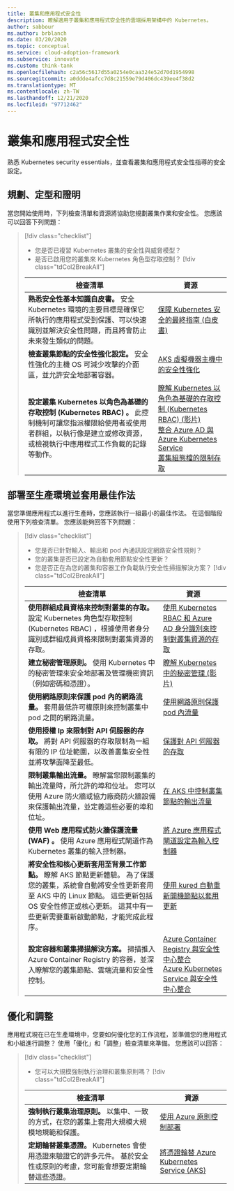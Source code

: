 ```yaml
---
title: 叢集和應用程式安全性
description: 瞭解適用于叢集和應用程式安全性的雲端採用架構中的 Kubernetes。
author: sabbour
ms.author: brblanch
ms.date: 03/20/2020
ms.topic: conceptual
ms.service: cloud-adoption-framework
ms.subservice: innovate
ms.custom: think-tank
ms.openlocfilehash: c2a56c5617d55a0254e0caa324e52d70d1954998
ms.sourcegitcommit: a0ddde4afcc7d8c21559e79d406dc439ee4f38d2
ms.translationtype: MT
ms.contentlocale: zh-TW
ms.lasthandoff: 12/21/2020
ms.locfileid: "97712462"
---
```

<!-- cSpell:ignore kured -->

# <a name="cluster-and-application-security"></a>叢集和應用程式安全性

熟悉 Kubernetes security essentials，並查看叢集和應用程式安全性指導的安全設定。

## <a name="plan-train-and-proof"></a>規劃、定型和證明

當您開始使用時，下列檢查清單和資源將協助您規劃叢集作業和安全性。 您應該可以回答下列問題：

> [!div class="checklist"]
>
> - 您是否已複習 Kubernetes 叢集的安全性與威脅模型？
> - 是否已啟用您的叢集來 Kubernetes 角色型存取控制？
> [!div class="tdCol2BreakAll"]
>
> | 檢查清單  | 資源 |
> |------------------------------------------------------------------|-----------------------------------------------------------------|
> | **熟悉安全性基本知識白皮書。** 安全 Kubernetes 環境的主要目標是確保它所執行的應用程式受到保護、可以快速識別並解決安全性問題，而且將會防止未來發生類似的問題。 | [保障 Kubernetes 安全的最終指南 (白皮書) ](https://clouddamcdnprodep.azureedge.net/gdc/gdc8LXmoZ/original)     |
> | **檢查叢集節點的安全性強化設定。** 安全性強化的主機 OS 可減少攻擊的介面區，並允許安全地部署容器。 | [AKS 虛擬機器主機中的安全性強化](/azure/aks/security-hardened-vm-host-image)     |
> | **設定叢集 Kubernetes 以角色為基礎的存取控制 (Kubernetes RBAC) 。** 此控制機制可讓您指派權限給使用者或使用者群組，以執行像是建立或修改資源，或檢視執行中應用程式工作負載的記錄等動作。 | [瞭解 Kubernetes 以角色為基礎的存取控制 (Kubernetes RBAC)  (影片) ](https://www.youtube.com/watch?v=G3R24JSlGjY&list=PLLasX02E8BPCrIhFrc_ZiINhbRkYMKdPT&index=12) <br> [整合 Azure AD 與 Azure Kubernetes Service](/azure/aks/azure-ad-integration) <br> [叢集組態檔的限制存取](/azure/aks/control-kubeconfig-access)   |

## <a name="deploy-to-production-and-apply-best-practices"></a>部署至生產環境並套用最佳作法

當您準備應用程式以進行生產時，您應該執行一組最小的最佳作法。 在這個階段使用下列檢查清單。 您應該能夠回答下列問題：

> [!div class="checklist"]
>
> - 您是否已針對輸入、輸出和 pod 內通訊設定網路安全性規則？
> - 您的叢集是否已設定為自動套用節點安全性更新？
> - 您是否正在為您的叢集和容器工作負載執行安全性掃描解決方案？
> [!div class="tdCol2BreakAll"]
>
> | 檢查清單  | 資源 |
> |------------------------------------------------------------------|-----------------------------------------------------------------|
> | **使用群組成員資格來控制對叢集的存取。** 設定 Kubernetes 角色型存取控制 (Kubernetes RBAC) ，根據使用者身分識別或群組成員資格來限制對叢集資源的存取。 | [使用 Kubernetes RBAC 和 Azure AD 身分識別來控制對叢集資源的存取](/azure/aks/azure-ad-rbac)    |
> | **建立秘密管理原則。** 使用 Kubernetes 中的秘密管理來安全地部署及管理機密資訊（例如密碼和憑證）。 | [瞭解 Kubernetes 中的秘密管理 (影片) ](https://www.youtube.com/watch?v=KmhM33j5WYk&list=PLLasX02E8BPCrIhFrc_ZiINhbRkYMKdPT&index=10) |
> | **使用網路原則來保護 pod 內的網路流量。** 套用最低許可權原則來控制叢集中 pod 之間的網路流量。 | [使用網路原則保護 pod 內流量](/azure/aks/use-network-policies) |
> | **使用授權 Ip 來限制對 API 伺服器的存取。** 將對 API 伺服器的存取限制為一組有限的 IP 位址範圍，以改善叢集安全性並將攻擊面降至最低。 | [保護對 API 伺服器的存取](/azure/aks/api-server-authorized-ip-ranges) |
> | **限制叢集輸出流量。** 瞭解當您限制叢集的輸出流量時，所允許的埠和位址。 您可以使用 Azure 防火牆或協力廠商防火牆設備來保護輸出流量，並定義這些必要的埠和位址。 | [在 AKS 中控制叢集節點的輸出流量](/azure/aks/limit-egress-traffic) |
> | **使用 Web 應用程式防火牆保護流量 (WAF) 。** 使用 Azure 應用程式閘道作為 Kubernetes 叢集的輸入控制器。  | [將 Azure 應用程式閘道設定為輸入控制器](/azure/application-gateway/ingress-controller-overview)    |
> | **將安全性和核心更新套用至背景工作節點。** 瞭解 AKS 節點更新體驗。 為了保護您的叢集，系統會自動將安全性更新套用至 AKS 中的 Linux 節點。 這些更新包括 OS 安全性修正或核心更新。 這其中有一些更新需要重新啟動節點，才能完成此程序。 | [使用 kured 自動重新開機節點以套用更新](/azure/aks/node-updates-kured) |
> | **設定容器和叢集掃描解決方案。** 掃描推入 Azure Container Registry 的容器，並深入瞭解您的叢集節點、雲端流量和安全性控制。 | [Azure Container Registry 與安全性中心整合](/azure/security-center/azure-container-registry-integration) <br> [Azure Kubernetes Service 與安全性中心整合](/azure/security-center/azure-kubernetes-service-integration)  |

## <a name="optimize-and-scale"></a>優化和調整

應用程式現在已在生產環境中，您要如何優化您的工作流程，並準備您的應用程式和小組進行調整？ 使用「優化」和「調整」檢查清單來準備。 您應該可以回答：

> [!div class="checklist"]
>
> - 您可以大規模強制執行治理和叢集原則嗎？
> [!div class="tdCol2BreakAll"]
>
> | 檢查清單  | 資源 |
> |------------------------------------------------------------------|-----------------------------------------------------------------|
> | **強制執行叢集治理原則。** 以集中、一致的方式，在您的叢集上套用大規模大規模地規範和保護。 | [使用 Azure 原則控制部署](/azure/governance/policy/concepts/rego-for-aks)    |
> | **定期輪替叢集憑證。** Kubernetes 會使用憑證來驗證它的許多元件。 基於安全性或原則的考慮，您可能會想要定期輪替這些憑證。 | [將憑證輪替 Azure Kubernetes Service (AKS) ](/azure/aks/certificate-rotation)    |

